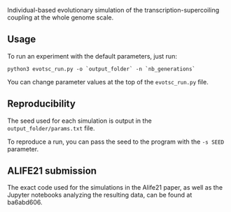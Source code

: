 Individual-based evolutionary simulation of the transcription-supercoiling coupling at the whole genome scale.

## Usage

To run an experiment with the default parameters, just run:
```
python3 evotsc_run.py -o `output_folder` -n `nb_generations`
```

You can change parameter values at the top of the `evotsc_run.py` file.

## Reproducibility

The seed used for each simulation is output in the `output_folder/params.txt` file.

To reproduce a run, you can pass the seed to the program with the `-s SEED` parameter.

## ALIFE21 submission

The exact code used for the simulations in the Alife21 paper, as well as the Jupyter notebooks analyzing the resulting data, can be found at ba6abd606.